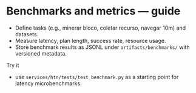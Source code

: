 # Benchmarks and metrics — guide

- Define tasks (e.g., minerar bloco, coletar recurso, navegar 10m) and datasets.
- Measure latency, plan length, success rate, resource usage.
- Store benchmark results as JSONL under `artifacts/benchmarks/` with versioned metadata.

Try it
- use `services/htn/tests/test_benchmark.py` as a starting point for latency microbenchmarks.
